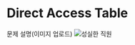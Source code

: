 # Direct Access Table

문제 설명(이미지 업로드)
![성실한 직원](https://github.com/JaeWoonAhn/Algorithm/assets/109184707/44468f7c-c890-4ab4-b147-23a79dcd0e43)
